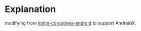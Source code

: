 # Explanation

modifying from [kotlin-coroutines-android](https://github.com/enbandari/kotlin-coroutines-android) to support AndroidX.
